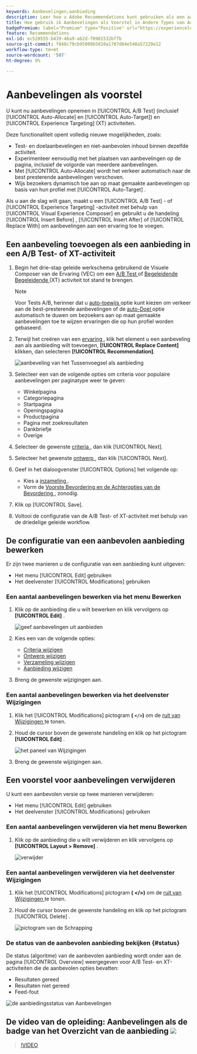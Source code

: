 ```yaml
---
keywords: Aanbevelingen;aanbieding
description: Leer hoe u Adobe Recommendations kunt gebruiken als een aanbieding voor A/B-tests (inclusief automatisch toewijzen en automatisch richten) en Experience Targeting (XT)-activiteiten.
title: Hoe gebruik ik Aanbevelingen als Voorstel in Andere Types van Activiteit?
badgePremium: label="Premium" type="Positive" url="https://experienceleague.adobe.com/docs/target/using/introduction/intro.html?lang=nl-NL#premium newtab=true" tooltip="Kijk wat er in Target Premium is opgenomen."
feature: Recommendations
exl-id: ec520555-b439-46a9-ab2d-f0981532bffb
source-git-commit: f848c79cb95009b5810a1707d04e548a57220e12
workflow-type: tm+mt
source-wordcount: '507'
ht-degree: 0%

---
```


# Aanbevelingen als voorstel

U kunt nu aanbevelingen opnemen in [!UICONTROL A/B Test] (inclusief [!UICONTROL Auto-Allocate] en [!UICONTROL Auto-Target]) en [!UICONTROL Experience Targeting] (XT) activiteiten.

Deze functionaliteit opent volledig nieuwe mogelijkheden, zoals:

* Test- en doelaanbevelingen en niet-aanbevolen inhoud binnen dezelfde activiteit.
* Experimenteer eenvoudig met het plaatsen van aanbevelingen op de pagina, inclusief de volgorde van meerdere aanbevelingen.
* Met [!UICONTROL Auto-Allocate] wordt het verkeer automatisch naar de best presterende aanbevelingen verschoven.
* Wijs bezoekers dynamisch toe aan op maat gemaakte aanbevelingen op basis van hun profiel met [!UICONTROL Auto-Target] .

Als u aan de slag wilt gaan, maakt u een [!UICONTROL A/B Test] - of [!UICONTROL Experience Targeting] -activiteit met behulp van [!UICONTROL Visual Experience Composer] en gebruikt u de handeling [!UICONTROL Insert Before] , [!UICONTROL Insert After] of [!UICONTROL Replace With] om aanbevelingen aan een ervaring toe te voegen.

## Een aanbeveling toevoegen als een aanbieding in een A/B Test- of XT-activiteit

1. Begin het drie-stap geleide werkschema gebruikend de Visuele Composer van de Ervaring (VEC) om een [ A/B Test ](/help/main/c-activities/t-test-ab/t-test-create-ab/test-create-ab.md) of [ Begeleidende Begeleidende ](/help/main/c-activities/t-experience-target/t-xt-create/xt-create.md) (XT) activiteit tot stand te brengen.

   >[!NOTE]
   >
   >Voor Tests A/B, herinner dat u [ auto-toewijs ](/help/main/c-activities/automated-traffic-allocation/automated-traffic-allocation.md) optie kunt kiezen om verkeer aan de best-presterende aanbevelingen of de [ auto-Doel ](/help/main/c-activities/auto-target/auto-target-to-optimize.md) optie automatisch te duwen om bezoekers aan op maat gemaakte aanbevelingen toe te wijzen ervaringen die op hun profiel worden gebaseerd.

1. Terwijl het creëren van een [ ervaring ](/help/main/c-experiences/c-visual-experience-composer/viztarget-options.md), klik het element u een aanbeveling aan als aanbieding wilt toevoegen, **[!UICONTROL Replace Content]** klikken, dan selecteren **[!UICONTROL Recommendation]**.

   ![ aanbeveling van het Tussenvoegsel als aanbieding ](/help/main/c-recommendations/t-create-recs-activity/assets/recs-as-offer.png)

1. Selecteer een van de volgende opties om criteria voor populaire aanbevelingen per paginatype weer te geven:

   * Winkelpagina
   * Categoriepagina
   * Startpagina
   * Openingspagina
   * Productpagina
   * Pagina met zoekresultaten
   * Dankbriefje
   * Overige

1. Selecteer de gewenste [ criteria ](/help/main/c-recommendations/c-algorithms/algorithms.md), dan klik [!UICONTROL Next].
1. Selecteer het gewenste [ ontwerp ](/help/main/c-recommendations/c-design-overview/design-overview.md), dan klik [!UICONTROL Next].
1. Geef in het dialoogvenster [!UICONTROL Options] het volgende op:

   * Kies a [ inzameling ](/help/main/c-recommendations/c-products/collections.md).
   * Vorm de [ Voorste Bevordering en de Achteropties van de Bevordering ](/help/main/c-recommendations/t-create-recs-activity/adding-promotions.md), zonodig.

1. Klik op [!UICONTROL Save].
1. Voltooi de configuratie van de A/B Test- of XT-activiteit met behulp van de driedelige geleide workflow.

## De configuratie van een aanbevolen aanbieding bewerken

Er zijn twee manieren u de configuratie van een aanbieding kunt uitgeven:

* Het menu [!UICONTROL Edit] gebruiken
* Het deelvenster [!UICONTROL Modifications] gebruiken

### Een aantal aanbevelingen bewerken via het menu Bewerken

1. Klik op de aanbieding die u wilt bewerken en klik vervolgens op **[!UICONTROL Edit]** .

   ![ geef aanbevelingen uit aanbieden ](/help/main/c-recommendations/assets/recs-offer-edit.png)

1. Kies een van de volgende opties:

   * [Criteria wijzigen](/help/main/c-recommendations/c-algorithms/algorithms.md)
   * [Ontwerp wijzigen](/help/main/c-recommendations/c-design-overview/design-overview.md)
   * [Verzameling wijzigen](/help/main/c-recommendations/c-products/collections.md)
   * [Aanbieding wijzigen](/help/main/c-recommendations/t-create-recs-activity/adding-promotions.md)

1. Breng de gewenste wijzigingen aan.

### Een aantal aanbevelingen bewerken via het deelvenster Wijzigingen

1. Klik het [!UICONTROL Modifications] pictogram **( `</>`)** om de [ ruit van Wijzigingen ](/help/main/c-experiences/c-visual-experience-composer/c-vec-code-editor/vec-code-editor.md) te tonen.
1. Houd de cursor boven de gewenste handeling en klik op het pictogram **[!UICONTROL Edit]** .

   ![ het paneel van Wijzigingen ](/help/main/c-recommendations/assets/recs-offer-modifications.png)

1. Breng de gewenste wijzigingen aan.

## Een voorstel voor aanbevelingen verwijderen

U kunt een aanbevolen versie op twee manieren verwijderen:

* Het menu [!UICONTROL Edit] gebruiken
* Het deelvenster [!UICONTROL Modifications] gebruiken

### Een aantal aanbevelingen verwijderen via het menu Bewerken

1. Klik op de aanbieding die u wilt verwijderen en klik vervolgens op **[!UICONTROL Layout > Remove]** .

   ![ verwijder ](/help/main/c-recommendations/assets/recs-offer-remove.png)

### Een aantal aanbevelingen verwijderen via het deelvenster Wijzigingen

1. Klik het [!UICONTROL Modifications] pictogram **( &lt;/>)** om de [ ruit van Wijzigingen ](/help/main/c-experiences/c-visual-experience-composer/c-vec-code-editor/vec-code-editor.md) te tonen.
1. Houd de cursor boven de gewenste handeling en klik op het pictogram [!UICONTROL Delete] .

   ![ pictogram van de Schrapping ](/help/main/c-recommendations/assets/recs-offer-delete.png)

### De status van de aanbevolen aanbieding bekijken {#status}

De status (algoritme) van de aanbevolen aanbieding wordt onder aan de pagina [!UICONTROL Overview] weergegeven voor A/B Test- en XT-activiteiten die de aanbevolen opties bevatten:

* Resultaten gereed
* Resultaten niet gereed
* Feed-fout

![ de aanbiedingsstatus van Aanbevelingen ](/help/main/c-recommendations/assets/recs-offer-status.png)

## De video van de opleiding: Aanbevelingen als de badge van het Overzicht van de aanbieding ![ ](/help/main/assets/overview.png)

>[!VIDEO](https://video.tv.adobe.com/v/28878)
